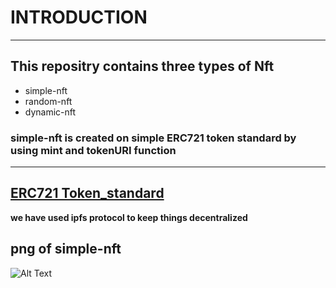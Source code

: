 # INTRODUCTION
_________________________________________________________________________________________________________________________________________________________________________________________________________________
## This repositry contains three types of Nft
* simple-nft
* random-nft
* dynamic-nft

### simple-nft is created on simple ERC721 token standard by using mint and tokenURI function
-----------------------------------------------------------------------------------------------
[ERC721 Token_standard](https://github.com/OpenZeppelin/openzeppelin-contracts/blob/master/contracts/token/ERC721/ERC721.sol)
------------------------------------
**we have used ipfs protocol to keep things decentralized**
## png of simple-nft

![Alt Text](https://ipfs.io/ipfs/QmSsYRx3LpDAb1GZQm7zZ1AuHZjfbPkD6J7s9r41xu1mf8?filename=pug.png)



```

```

